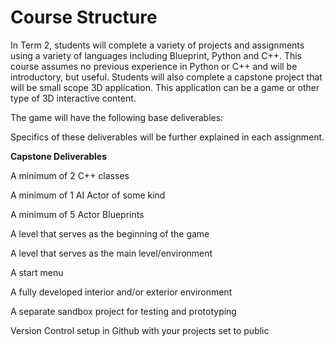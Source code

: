 # Course Structure

<p>In Term 2, students will complete a variety of projects and assignments using a variety of languages including Blueprint, Python and C++. This course assumes no previous experience in Python or C++ and will be introductory, but useful. Students will also complete a capstone project that will be small scope 3D application. This application can be a game or other type of 3D interactive content.&nbsp;</p>
<p>The game will have the following base deliverables:</p>
<p>Specifics of these deliverables will be further explained in each assignment.</p>
<p><strong>Capstone Deliverables</strong></p>
<p>A minimum of 2 C++ classes</p>
<p>A minimum of 1 AI Actor of some kind</p>
<p>A minimum of 5 Actor Blueprints</p>
<p>A level that serves as the beginning of the game</p>
<p>A level that serves as the main level/environment</p>
<p>A start menu</p>
<p>A fully developed interior and/or exterior environment</p>
<p>A separate sandbox project for testing and prototyping</p>
<p>Version Control setup in Github with your projects set to public</p>
<p>&nbsp;</p>
<p>&nbsp;</p>